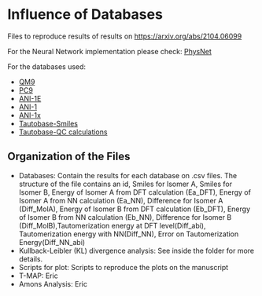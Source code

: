 # Influence of Databases

Files to reproduce results of results on https://arxiv.org/abs/2104.06099

For the Neural Network implementation please check: [PhysNet](https://github.com/MMunibas/PhysNet)

For the databases used: 
- [QM9](https://figshare.com/collections/Quantum_chemistry_structures_and_properties_of_134_kilo_molecules/978904)
- [PC9](https://figshare.com/articles/dataset/PC9_data_zip/9033977)
- [ANI-1E](https://zenodo.org/record/4680953)
- [ANI-1](https://figshare.com/collections/_/3846712)
- [ANI-1x](https://doi.org/10.6084/m9.figshare.c.4712477)
- [Tautobase-Smiles](https://github.com/WahlOya/Tautobase)
- [Tautobase-QC calculations](https://zenodo.org/record/4680972)

## Organization of the Files

- Databases: Contain the results for each database on .csv files. The structure of the file contains an id, Smiles for Isomer A, Smiles for Isomer B, Energy of Isomer A from DFT calculation (Ea_DFT), Energy of Isomer A from NN calculation (Ea_NN), Difference for Isomer A (Diff_MolA), Energy of Isomer B from DFT calculation (Eb_DFT), Energy of Isomer B from NN calculation (Eb_NN), Difference for Isomer B (Diff_MolB),Tautomerization energy at DFT level(Diff_abi), Tautomerization energy with NN(Diff_NN), Error on Tautomerization Energy(Diff_NN_abi)
-  Kullback-Leibler (KL) divergence analysis: See inside the folder for more details.
- Scripts for plot: Scripts to reproduce the plots on the manuscript
- T-MAP: Eric
- Amons Analysis: Eric

